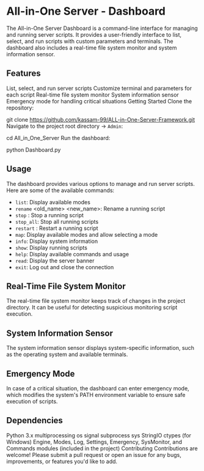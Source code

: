 # All-in-One Server - Dashboard
The All-in-One Server Dashboard is a command-line interface for managing and running server scripts. It provides a user-friendly interface to list, select, and run scripts with custom parameters and terminals. The dashboard also includes a real-time file system monitor and system information sensor.

## Features
List, select, and run server scripts
Customize terminal and parameters for each script
Real-time file system monitor
System information sensor
Emergency mode for handling critical situations
Getting Started
Clone the repository:


git clone https://github.com/kassam-99/ALL-in-One-Server-Framework.git
Navigate to the project root directory -> `Admin`:


cd All_in_One_Server
Run the dashboard:


python Dashboard.py
## Usage
The dashboard provides various options to manage and run server scripts. Here are some of the available commands:

 - `list`: Display available modes
 - `rename` <old_name> <new_name>: Rename a running script
 - `stop` <name>: Stop a running script
 - `stop_all`: Stop all running scripts
 - `restart` <name>: Restart a running script
 - `map`: Display available modes and allow selecting a mode
 - `info`: Display system information
 - `show`: Display running scripts
 - `help`: Display available commands and usage
 - `read`: Display the server banner
 - `exit`: Log out and close the connection

## Real-Time File System Monitor
The real-time file system monitor keeps track of changes in the project directory. It can be useful for detecting suspicious monitoring script execution.

## System Information Sensor
The system information sensor displays system-specific information, such as the operating system and available terminals.

## Emergency Mode
In case of a critical situation, the dashboard can enter emergency mode, which modifies the system's PATH environment variable to ensure safe execution of scripts.

## Dependencies
Python 3.x
multiprocessing
os
signal
subprocess
sys
StringIO
ctypes (for Windows)
Engine, Modes, Log, Settings, Emergency, SysMonitor, and Commands modules (included in the project)
Contributing
Contributions are welcome! Please submit a pull request or open an issue for any bugs, improvements, or features you'd like to add.

